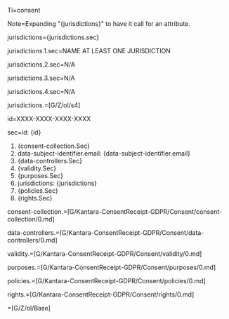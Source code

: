 Ti=consent

Note=Expanding "{jurisdictions}" to have it call for an attribute.

jurisdictions={jurisdictions.sec}

jurisdictions.1.sec=NAME AT LEAST ONE JURISDICTION

jurisdictions.2.sec=N/A

jurisdictions.3.sec=N/A

jurisdictions.4.sec=N/A

jurisdictions.=[G/Z/ol/s4]
  
id=XXXX-XXXX-XXXX-XXXX

sec=id: {id}<ol><li>{consent-collection.Sec}<li>data-subject-identifier.email: {data-subject-identifier.email}<li>{data-controllers.Sec}<li>{validity.Sec}<li>{purposes.Sec}<li>jurisdictions: {jurisdictions}<li>{policies.Sec}<li>{rights.Sec}</ol>

consent-collection.=[G/Kantara-ConsentReceipt-GDPR/Consent/consent-collection/0.md]

data-controllers.=[G/Kantara-ConsentReceipt-GDPR/Consent/data-controllers/0.md]

validity.=[G/Kantara-ConsentReceipt-GDPR/Consent/validity/0.md]

purposes.=[G/Kantara-ConsentReceipt-GDPR/Consent/purposes/0.md]

policies.=[G/Kantara-ConsentReceipt-GDPR/Consent/policies/0.md]

rights.=[G/Kantara-ConsentReceipt-GDPR/Consent/rights/0.md]

=[G/Z/ol/Base]